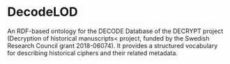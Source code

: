 # DecodeLOD
An RDF-based ontology for the DECODE Database of the DECRYPT project (Decryption of historical manuscripts< project, funded by the Swedish Research Council grant 2018-06074). It provides a structured vocabulary for describing historical ciphers and their related metadata.
